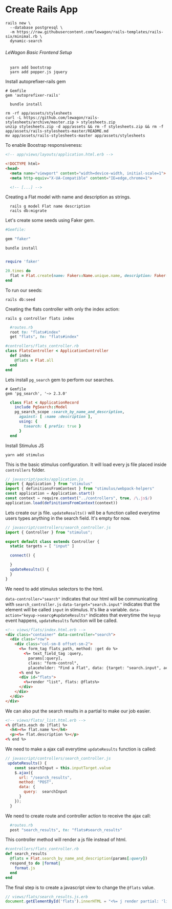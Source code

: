 # Create Rails App


```
rails new \                        
  --database postgresql \
  -m https://raw.githubusercontent.com/lewagon/rails-templates/rails-six/minimal.rb \
  dynamic-search
```

###### LeWagon Basic Frontend Setup


```
  yarn add bootstrap
  yarn add popper.js jquery
```
Install autoprefixer-rails gem

```
# Gemfile
gem 'autoprefixer-rails'
```


```
  bundle install
```


```
rm -rf app/assets/stylesheets
curl -L https://github.com/lewagon/rails-stylesheets/archive/master.zip > stylesheets.zip
unzip stylesheets.zip -d app/assets && rm -f stylesheets.zip && rm -f app/assets/rails-stylesheets-master/README.md
mv app/assets/rails-stylesheets-master app/assets/stylesheets
```

To enable Boostrap responsiveness:

```html
<!-- app/views/layouts/application.html.erb -->

<!DOCTYPE html>
<head>
  <meta name="viewport" content="width=device-width, initial-scale=1">
  <meta http-equiv="X-UA-Compatible" content="IE=edge,chrome=1">

  <!-- [...] -->

```

Creating a Flat model with name and description as strings.

``` 
  rails g model Flat name description 
  rails db:migrate
```

Let's create some seeds using Faker gem. 

```ruby
#Gemfile:

gem "faker"

```
```
bundle install
```


```ruby

require 'faker'

20.times do 
  flat = Flat.create(name: Faker::Name.unique.name, description: Faker::Movies::StarWars.quote )
end

```
To run our seeds:

```
rails db:seed
```

Creating the flats controller with only the index action:

```
rails g controller flats index
```


```ruby
  #routes.rb
  root to: "flats#index"
  get "flats", to: "flats#index"
```



```ruby
#controllers/flats_controller.rb
class FlatsController < ApplicationController
  def index
    @flats = Flat.all
  end
end
```

Lets install `pg_search` gem to perform our searches.

```
# Gemfile
gem 'pg_search', '~> 2.3.0'
```

```ruby
  class Flat < ApplicationRecord
    include PgSearch::Model
    pg_search_scope :search_by_name_and_description,
      against: [ :name :description ],
      using: {
        tsearch: { prefix: true } 
      }
  end

```

Install Stimulus JS

```
yarn add stimulus
```

This is the basic stimulus configuration. It will load every js file placed inside `controllers` folder.
 
```javascript
// javascript/packs/application.js
import { Application } from "stimulus"
import { definitionsFromContext } from "stimulus/webpack-helpers"
const application = Application.start()
const context = require.context("../controllers", true, /\.js$/)
application.load(definitionsFromContext(context))
```

Lets create our js file. `updateResults()` will be a function called everytime users types anything in the search field. It's empty for now.


```javascript
// javascript/controllers/search_controller.js
import { Controller } from "stimulus";

export default class extends Controller {
  static targets = [ "input" ]

  connect() {

  }
  updateResults() {
  }
}
```

We need to add stimulus selectors to the html.

`data-controller="search"` indicates that our html will be communicating with `search_controller.js` 
`data-target="search.input"` indicates that the element will be called `input` in stimulus. It's like a variable.
`data-action="keyup->searcg#updateResults"` indicates that everytime the `keyup` event happens, `updateResults` function will be called.


```html
<!-- views/flats/index.html.erb -->
<div class="container" data-controller="search">
  <div class="row">
    <div class="col-sm-8 offset-sm-2">
      <%= form_tag flats_path, method: :get do %>
        <%= text_field_tag :query,
          params[:query],
          class: "form-control",
          placeholder: "Find a Flat", data: {target: "search.input", action: "keyup->search#updateResults"} %>
      <% end %>
      <div id="flats">
        <%=render "list", flats: @flats%>
      </div>
    </div>
  </div>
</div>

```

We can also put the search results in a partial to make our job easier.

```html
<!-- views/flats/_list.html.erb -->
<% @flats.each do |flat| %>
  <h4><%= flat.name %></h4>
  <p><%= flat.description %></p>
<% end %>

```

We need to make a ajax call everytime `updateResults` function is called:

```javascript
// javascript/controllers/search_controller.js
 updateResults() {
    const searchInput = this.inputTarget.value
    $.ajax({
      url: "/search_results",
      method: "POST",
      data: {
        query:  searchInput
      }
    });
  }
```

We need to create route and controller action to receive the ajax call:

```ruby
  #routes.rb
  post "search_results", to: "flats#search_results"
```

This controller method will render a js file instead of html. 

```ruby
#controllers/flats_controller.rb
def search_results
  @flats = Flat.search_by_name_and_description(params[:query])
  respond_to do |format|
    format.js
  end
end
```

The final step is to create a javascript view to change the `@flats` value. 


```javascript
// views/flats/search_results.js.erb
document.getElementById('flats').innerHTML = "<%= j render partial: 'list', products: @flats %>";

```

